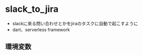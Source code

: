 # slack_to_jira
  - slackに来る問い合わせとかをjiraのタスクに自動で起こすように
  - dart、serverless framework

## 環境変数
```
```